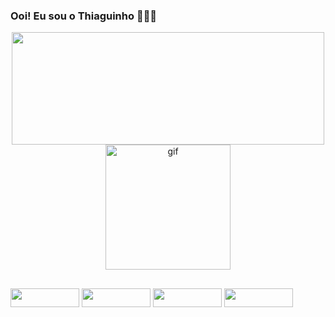 ### Ooi! Eu sou o Thiaguinho 🍑🍑🍑
<!--
-->
<div align="center">
  <a href="https://github.com/Ocara4561/">
  <img height="180em" width="500em" src="https://github-readme-stats.vercel.app/api/top-langs/?username=poliannabasso&layout=compact&langs_count=7&theme=cobalt"/>
  </a>
  <img alt="gif" height="200" src="https://tenor.com/en-GB/view/thank-you-very-much-gif-15627230">
  
</div>
  
##  
<div>
  <a href="https://www.instagram.com/" target="_blank"><img height="30" width="110" src="https://img.shields.io/badge/-Instagram-%23E4405F?style=for-the-badge&logo=instagram&logoColor=white" target="_blank"></a>
 	<a href="https://discord.com/users/" target="_blank"><img height="30" width="110" src="https://img.shields.io/badge/Discord-7289DA?style=for-the-badge&logo=discord&logoColor=white" target="_blank"></a> 
  <a href = "mailto:"><img height="30" width="110" src="https://img.shields.io/badge/-Gmail-%23333?style=for-the-badge&logo=gmail&logoColor=white" target="_blank"></a>
  <a href="https://www.linkedin.com/" target="_blank"><img height="30" width="110" src="https://img.shields.io/badge/-LinkedIn-%230077B5?style=for-the-badge&logo=linkedin&logoColor=white" target="_blank"></a>
</div>
